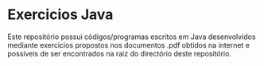 
# Exercicios Java

Este repositório possui códigos/programas escritos em Java desenvolvidos mediante exercicios propostos nos documentos .pdf obtidos na internet e possiveis de ser
encontrados na raiz do directório deste repositório.
